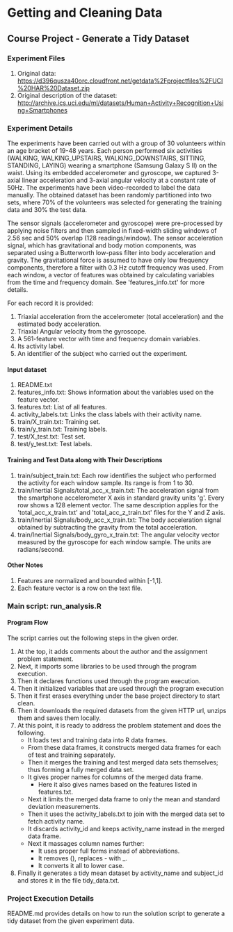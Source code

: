# Getting and Cleaning Data

## Course Project - Generate a Tidy Dataset

### Experiment Files

1. Original data: https://d396qusza40orc.cloudfront.net/getdata%2Fprojectfiles%2FUCI%20HAR%20Dataset.zip
2. Original description of the dataset: http://archive.ics.uci.edu/ml/datasets/Human+Activity+Recognition+Using+Smartphones

### Experiment Details

The experiments have been carried out with a group of 30 volunteers within an age bracket of 19-48 years. Each person performed six activities (WALKING, WALKING_UPSTAIRS, WALKING_DOWNSTAIRS, SITTING, STANDING, LAYING) wearing a smartphone (Samsung Galaxy S II) on the waist. Using its embedded accelerometer and gyroscope, we captured 3-axial linear acceleration and 3-axial angular velocity at a constant rate of 50Hz. The experiments have been video-recorded to label the data manually. The obtained dataset has been randomly partitioned into two sets, where 70% of the volunteers was selected for generating the training data and 30% the test data.

The sensor signals (accelerometer and gyroscope) were pre-processed by applying noise filters and then sampled in fixed-width sliding windows of 2.56 sec and 50% overlap (128 readings/window). The sensor acceleration signal, which has gravitational and body motion components, was separated using a Butterworth low-pass filter into body acceleration and gravity. The gravitational force is assumed to have only low frequency components, therefore a filter with 0.3 Hz cutoff frequency was used. From each window, a vector of features was obtained by calculating variables from the time and frequency domain. See 'features_info.txt' for more details.

For each record it is provided:

1. Triaxial acceleration from the accelerometer (total acceleration) and the estimated body acceleration.
2. Triaxial Angular velocity from the gyroscope.
3. A 561-feature vector with time and frequency domain variables.
4. Its activity label.
5. An identifier of the subject who carried out the experiment.

#### Input dataset

1. README.txt
2. features_info.txt: Shows information about the variables used on the feature vector.
3. features.txt: List of all features.
4. activity_labels.txt: Links the class labels with their activity name.
5. train/X_train.txt: Training set.
6. train/y_train.txt: Training labels.
7. test/X_test.txt: Test set.
8. test/y_test.txt: Test labels.

#### Training and Test Data along with Their Descriptions

1. train/subject_train.txt: Each row identifies the subject who performed the activity for each window sample. Its range is from 1 to 30.
2. train/Inertial Signals/total_acc_x_train.txt: The acceleration signal from the smartphone accelerometer X axis in standard gravity units 'g'. Every row shows a 128 element vector. The same description applies for the 'total_acc_x_train.txt' and 'total_acc_z_train.txt' files for the Y and Z axis.
3. train/Inertial Signals/body_acc_x_train.txt: The body acceleration signal obtained by subtracting the gravity from the total acceleration.
4. train/Inertial Signals/body_gyro_x_train.txt: The angular velocity vector measured by the gyroscope for each window sample. The units are radians/second.

#### Other Notes

1. Features are normalized and bounded within [-1,1].
2. Each feature vector is a row on the text file.

### Main script: run_analysis.R

#### Program Flow

The script carries out the following steps in the given order.

1. At the top, it adds comments about the author and the assignment problem statement.
2. Next, it imports some libraries to be used through the program execution.
3. Then it declares functions used through the program execution.
4. Then it initialized variables that are used through the program execution
5. Then it first erases everything under the base project directory to start clean.
6. Then it downloads the required datasets from the given HTTP url, unzips them and saves them locally.
7. At this point, it is ready to address the problem statement and does the following.
   - It loads test and training data into R data frames.
   - From these data frames, it constructs merged data frames for each of test and training separately.
   - Then it merges the training and test merged data sets themselves; thus forming a fully merged data set.
   - It gives proper names for columns of the merged data frame.
     - Here it also gives names based on the features listed in features.txt.
   - Next it limits the merged data frame to only the mean and standard deviation measurements.
   - Then it uses the activity_labels.txt to join with the merged data set to fetch activity name.
   - It discards activity_id and keeps activity_name instead in the merged data frame.
   - Next it massages column names further:
     - It uses proper full forms instead of abbreviations.
     - It removes (), replaces - with _.
     - It converts it all to lower case.
8. Finally it generates a tidy mean dataset by activity_name and subject_id and stores it in the file tidy_data.txt.

### Project Execution Details

README.md provides details on how to run the solution script to generate a tidy dataset from the given experiment data.

